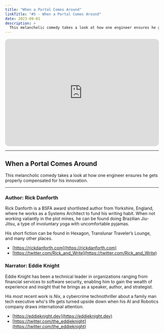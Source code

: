 ```yaml
---
title: "When a Portal Comes Around"
linkTitle: "#5 - When a Portal Comes Around"
date: 2023-09-01
description: > 
  This melancholic comedy takes a look at how one engineer ensures he gets properly compensated for his innovation.
---
```


<iframe style="border-radius:12px" src="https://open.spotify.com/embed/episode/11XOpQ5iFZ6z47a1KGAUGy?utm_source=generator" width="100%" height="352" frameBorder="0" allowfullscreen="" allow="autoplay; clipboard-write; encrypted-media; fullscreen; picture-in-picture" loading="lazy"></iframe>

---

## When a Portal Comes Around

This melancholic comedy takes a look at how one engineer ensures he gets properly compensated for his innovation.

---

### Author: Rick Danforth

Rick Danforth is a BSFA award shortlisted author from Yorkshire, England, where he works as a Systems Architect to fund his writing habit. When not working valiantly in the plot mines, he can be found doing Brazilian Jiu-Jitsu, a type of involuntary yoga with uncomfortable pyjamas.

His short fiction can be found in Hexagon, Translunar Traveler’s Lounge, and many other places.

- ⁠[https://rickdanforth.com⁠](https://rickdanforth.com⁠)
- [https://twitter.com/Rick_and_Write⁠](https://twitter.com/Rick_and_Write⁠)

### Narrator: Eddie Knight

Eddie Knight has been a technical leader in organizations ranging from financial services to software security, enabling him to gain the wealth of experience and insight that he brings as a speaker, author, and strategist.

His most recent work is _Nix_, a cybercrime technothriller about a family man tech executive who's life gets turned upside down when his AI and Robotics company draws international attention.

- [⁠https://eddieknight.dev⁠](⁠https://eddieknight.dev⁠)
- [⁠https://twitter.com/the_eddieknight⁠](⁠https://twitter.com/the_eddieknight⁠) 
